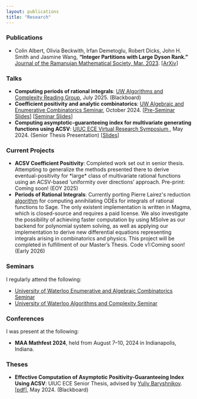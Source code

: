 ```yaml
---
layout: publications
title: "Research"
---
```


<h3>Publications</h3>
<ul>
  <li> Colin Albert, Olivia Beckwith, Irfan Demetoglu, Robert Dicks, John H. Smith and Jasmine Wang, <b>“Integer Partitions with Large Dyson Rank.”</b>  
<a href="https://jrms.ramanujanmathsociety.org/archieves/v38-1.html">Journal of the Ramanujan Mathematical Society, Mar. 2023</a>. [<a href='https://arxiv.org/abs/2203.08987'>ArXiv</a>]</li>
</ul> 

<h3>Talks</h3>
<ul>
  <li> <b>Computing periods of rational integrals</b>: <a href='https://algcomp.uwaterloo.ca/events/ac-reading-group/'>UW Algorithms and Complexity Reading Group</a>, July 2025. (Blackboard) </li>
  <li> <b>Coefficient positivity and analytic combinatorics</b>: <a href='https://combinatorics.chat/pasttalks/'>UW Algebraic and Enumerative Combinatorics Seminar</a>, October 2024. [<a href='/talks_posters/10_03_24_Talk_PRE_SEMINAR.pdf'>Pre-Seminar Slides</a>] [<a href='/talks_posters/10_03_24_Talk_SEMINAR.pdf'>Seminar Slides</a>] </li>
  <li> <b>Computing asymptotic-guaranteeing index for multivariate generating functions using ACSV</b>: <a href = 'https://calendars.illinois.edu/detail/5529?eventId=33487188'>UIUC ECE Virtual Research Symposium </a>, May 2024. (Senior Thesis Presentation) [<a href='/talks_posters/ECE_499_Research_Symposium_Presentation.pdf'>Slides</a>] </li>
</ul> 


<h3>Current Projects</h3>
<ul>
    <li><b>ACSV Coefficient Positivity</b>: Completed work set out in senior thesis. Attempting to generalize the methods presented there to derive eventual-positivity for *large* class of multivariate rational functions using an ACSV-based ‘uniformity over directions’ approach. Pre-print: Coming soon! (EOY 2025)</li>
    <li><b>Periods of Rational Integrals</b>: Currently porting Pierre Lairez's reduction <a href = 'https://www.ams.org/journals/mcom/2016-85-300/S0025-5718-2015-03054-3/'>algorithm</a> for computing annihilating ODEs for integrals of rational functions to Sage. The only existent implementation is written in Magma, which is closed-source and requires a paid license. We also investigate the possibility of achieving faster computation by using MSolve as our backend for polynomial system solving, as well as applying our implementation to derive new differential equations representing integrals arising in combinatorics and physics. This project will be completed in fulfillment of our Master’s Thesis. Code v1:Coming soon! (Early 2026)</li>

</ul>

<h3>Seminars</h3>
I regularly attend the following:
<ul>
    <li><a href="https://combinatorics.chat">University of Waterloo Enumerative and Algebraic Combinatorics Seminar</a></li>
    <li><a href="https://algcomp.uwaterloo.ca/events/"> University of Waterloo Algorithms and Complexity Seminar</a></li>
</ul>

<h3>Conferences</h3>
I was present at the following:
<ul>
    <li><b>MAA Mathfest 2024</b>, held from August 7–10, 2024 in Indianapolis, Indiana.</li>
</ul>

<h3>Theses</h3>
<ul>
    <li><b>Effective Computation of Asymptotic Positivity-Guaranteeing Index Using ACSV</b>: UIUC ECE Senior Thesis, advised by <a href='https://ymb.web.illinois.edu/'>Yuliy Baryshnikov</a>. [<a href='/theses/ECE_499_Thesis_FIRST_DRAFT.pdf/'>pdf</a>], May 2024. (Blackboard)</li>
<ul>